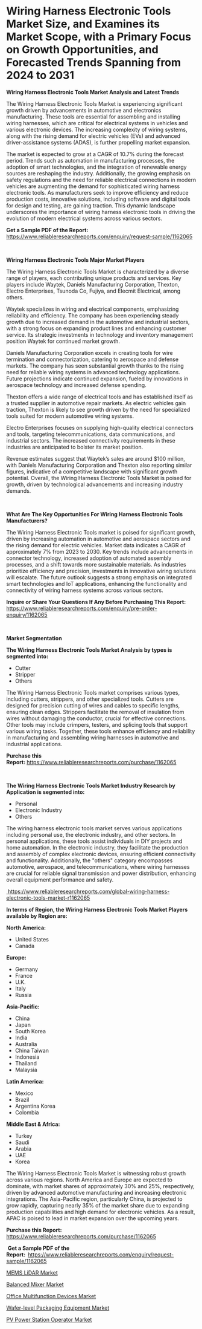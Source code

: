 <p><h1>Wiring Harness Electronic Tools Market Size, and Examines its Market Scope, with a Primary Focus on Growth Opportunities, and Forecasted Trends Spanning from 2024 to 2031</h1></p><p><strong>Wiring Harness Electronic Tools Market Analysis and Latest Trends</strong></p>
<p><p>The Wiring Harness Electronic Tools Market is experiencing significant growth driven by advancements in automotive and electronics manufacturing. These tools are essential for assembling and installing wiring harnesses, which are critical for electrical systems in vehicles and various electronic devices. The increasing complexity of wiring systems, along with the rising demand for electric vehicles (EVs) and advanced driver-assistance systems (ADAS), is further propelling market expansion.</p><p>The market is expected to grow at a CAGR of 10.7% during the forecast period. Trends such as automation in manufacturing processes, the adoption of smart technologies, and the integration of renewable energy sources are reshaping the industry. Additionally, the growing emphasis on safety regulations and the need for reliable electrical connections in modern vehicles are augmenting the demand for sophisticated wiring harness electronic tools. As manufacturers seek to improve efficiency and reduce production costs, innovative solutions, including software and digital tools for design and testing, are gaining traction. This dynamic landscape underscores the importance of wiring harness electronic tools in driving the evolution of modern electrical systems across various sectors.</p></p>
<p><strong>Get a Sample PDF of the Report:&nbsp;</strong> <a href="https://www.reliableresearchreports.com/enquiry/request-sample/1162065?utm_campaign=113&utm_medium=2&utm_source=Github&utm_content=ia&utm_term=29092024&utm_id=wiring-harness-electronic-tools">https://www.reliableresearchreports.com/enquiry/request-sample/1162065</a></p>
<p>&nbsp;</p>
<p><strong>Wiring Harness Electronic Tools Major Market Players</strong></p>
<p><p>The Wiring Harness Electronic Tools Market is characterized by a diverse range of players, each contributing unique products and services. Key players include Waytek, Daniels Manufacturing Corporation, Thexton, Electro Enterprises, Tsunoda Co, Fujiya, and Elecmit Electrical, among others.</p><p>Waytek specializes in wiring and electrical components, emphasizing reliability and efficiency. The company has been experiencing steady growth due to increased demand in the automotive and industrial sectors, with a strong focus on expanding product lines and enhancing customer service. Its strategic investments in technology and inventory management position Waytek for continued market growth.</p><p>Daniels Manufacturing Corporation excels in creating tools for wire termination and connectorization, catering to aerospace and defense markets. The company has seen substantial growth thanks to the rising need for reliable wiring systems in advanced technology applications. Future projections indicate continued expansion, fueled by innovations in aerospace technology and increased defense spending.</p><p>Thexton offers a wide range of electrical tools and has established itself as a trusted supplier in automotive repair markets. As electric vehicles gain traction, Thexton is likely to see growth driven by the need for specialized tools suited for modern automotive wiring systems.</p><p>Electro Enterprises focuses on supplying high-quality electrical connectors and tools, targeting telecommunications, data communications, and industrial sectors. The increased connectivity requirements in these industries are anticipated to bolster its market position.</p><p>Revenue estimates suggest that Waytek’s sales are around $100 million, with Daniels Manufacturing Corporation and Thexton also reporting similar figures, indicative of a competitive landscape with significant growth potential. Overall, the Wiring Harness Electronic Tools Market is poised for growth, driven by technological advancements and increasing industry demands.</p></p>
<p>&nbsp;</p>
<p><strong>What Are The Key Opportunities For Wiring Harness Electronic Tools Manufacturers?</strong></p>
<p><p>The Wiring Harness Electronic Tools market is poised for significant growth, driven by increasing automation in automotive and aerospace sectors and the rising demand for electric vehicles. Market data indicates a CAGR of approximately 7% from 2023 to 2030. Key trends include advancements in connector technology, increased adoption of automated assembly processes, and a shift towards more sustainable materials. As industries prioritize efficiency and precision, investments in innovative wiring solutions will escalate. The future outlook suggests a strong emphasis on integrated smart technologies and IoT applications, enhancing the functionality and connectivity of wiring harness systems across various sectors.</p></p>
<p><strong>Inquire or Share Your Questions If Any Before Purchasing This Report:</strong> <a href="https://www.reliableresearchreports.com/enquiry/pre-order-enquiry/1162065?utm_campaign=113&utm_medium=2&utm_source=Github&utm_content=ia&utm_term=29092024&utm_id=wiring-harness-electronic-tools">https://www.reliableresearchreports.com/enquiry/pre-order-enquiry/1162065</a></p>
<p>&nbsp;</p>
<p><strong>Market Segmentation</strong></p>
<p><strong>The Wiring Harness Electronic Tools Market Analysis by types is segmented into:</strong></p>
<p><ul><li>Cutter</li><li>Stripper</li><li>Others</li></ul></p>
<p><p>The Wiring Harness Electronic Tools market comprises various types, including cutters, strippers, and other specialized tools. Cutters are designed for precision cutting of wires and cables to specific lengths, ensuring clean edges. Strippers facilitate the removal of insulation from wires without damaging the conductor, crucial for effective connections. Other tools may include crimpers, testers, and splicing tools that support various wiring tasks. Together, these tools enhance efficiency and reliability in manufacturing and assembling wiring harnesses in automotive and industrial applications.</p></p>
<p><strong>Purchase this Report:&nbsp;</strong><a href="https://www.reliableresearchreports.com/purchase/1162065?utm_campaign=113&utm_medium=2&utm_source=Github&utm_content=ia&utm_term=29092024&utm_id=wiring-harness-electronic-tools">https://www.reliableresearchreports.com/purchase/1162065</a></p>
<p>&nbsp;</p>
<p><strong>The Wiring Harness Electronic Tools Market Industry Research by Application is segmented into:</strong></p>
<p><ul><li>Personal</li><li>Electronic Industry</li><li>Others</li></ul></p>
<p><p>The wiring harness electronic tools market serves various applications including personal use, the electronic industry, and other sectors. In personal applications, these tools assist individuals in DIY projects and home automation. In the electronic industry, they facilitate the production and assembly of complex electronic devices, ensuring efficient connectivity and functionality. Additionally, the "others" category encompasses automotive, aerospace, and telecommunications, where wiring harnesses are crucial for reliable signal transmission and power distribution, enhancing overall equipment performance and safety.</p></p>
<p><a href="https://www.reliableresearchreports.com/global-wiring-harness-electronic-tools-market-r1162065?utm_campaign=113&utm_medium=2&utm_source=Github&utm_content=ia&utm_term=29092024&utm_id=wiring-harness-electronic-tools">&nbsp;https://www.reliableresearchreports.com/global-wiring-harness-electronic-tools-market-r1162065</a></p>
<p><strong>In terms of Region, the Wiring Harness Electronic Tools Market Players available by Region are:</strong></p>
<p>
    <p> <strong> North America: </strong>
        <ul>
            <li>United States</li>
            <li>Canada</li>
        </ul>
        </p> 
    <p> <strong> Europe: </strong>
        <ul>
            <li>Germany</li>
            <li>France</li>
            <li>U.K.</li>
            <li>Italy</li>
            <li>Russia</li>
        </ul>
        </p> 
    <p> <strong> Asia-Pacific: </strong>
        <ul>
            <li>China</li>
            <li>Japan</li>
            <li>South Korea</li>
            <li>India</li>
            <li>Australia</li>
            <li>China Taiwan</li>
            <li>Indonesia</li>
            <li>Thailand</li>
            <li>Malaysia</li>
        </ul>
        </p> 
    <p> <strong> Latin America: </strong>
        <ul>
            <li>Mexico</li>
            <li>Brazil</li>
            <li>Argentina Korea</li>
            <li>Colombia</li>
        </ul>
        </p> 
    <p> <strong> Middle East & Africa: </strong>
        <ul>
            <li>Turkey</li>
            <li>Saudi</li>
            <li>Arabia</li>
            <li>UAE</li>
            <li>Korea</li>
        </ul>
    </p>
    </p>
<p><p>The Wiring Harness Electronic Tools Market is witnessing robust growth across various regions. North America and Europe are expected to dominate, with market shares of approximately 30% and 25%, respectively, driven by advanced automotive manufacturing and increasing electronic integrations. The Asia-Pacific region, particularly China, is projected to grow rapidly, capturing nearly 35% of the market share due to expanding production capabilities and high demand for electronic vehicles. As a result, APAC is poised to lead in market expansion over the upcoming years.</p></p>
<p><strong>Purchase this Report: </strong><a href="https://www.reliableresearchreports.com/purchase/1162065?utm_campaign=113&utm_medium=2&utm_source=Github&utm_content=ia&utm_term=29092024&utm_id=wiring-harness-electronic-tools">https://www.reliableresearchreports.com/purchase/1162065</a></p>
<p>&nbsp;<strong>Get a Sample PDF of the Report:&nbsp;&nbsp;</strong><a href="https://www.reliableresearchreports.com/enquiry/request-sample/1162065?utm_campaign=113&utm_medium=2&utm_source=Github&utm_content=ia&utm_term=29092024&utm_id=wiring-harness-electronic-tools">https://www.reliableresearchreports.com/enquiry/request-sample/1162065</a></p>
<p><strong></strong></p>
<p><p><a href="https://issuu.com/reportprime-2/docs/mems-lidar-market-size-2030.pptx_a92c7cf4016915?utm_campaign=113&utm_medium=2&utm_source=Github&utm_content=ia&utm_term=29092024&utm_id=wiring-harness-electronic-tools">MEMS LiDAR Market</a></p><p><a href="https://issuu.com/reportprime-2/docs/balanced-mixer-market-size-2030.ppt_32cfb45492e7d8?utm_campaign=113&utm_medium=2&utm_source=Github&utm_content=ia&utm_term=29092024&utm_id=wiring-harness-electronic-tools">Balanced Mixer Market</a></p><p><a href="https://www.linkedin.com/pulse/office-multifunction-devices-market-outlook-forecast-dx6ne?utm_campaign=113&utm_medium=2&utm_source=Github&utm_content=ia&utm_term=29092024&utm_id=wiring-harness-electronic-tools">Office Multifunction Devices Market</a></p><p><a href="https://github.com/RuthLucas64/Market-Research-Report-List-1/blob/main/wafer-level-packaging-equipment-market.md?utm_campaign=113&utm_medium=2&utm_source=Github&utm_content=ia&utm_term=29092024&utm_id=wiring-harness-electronic-tools">Wafer-level Packaging Equipment Market</a></p><p><a href="https://github.com/LilianFaulkner65/Market-Research-Report-List-1/blob/main/pv-power-station-operator-market.md?utm_campaign=113&utm_medium=2&utm_source=Github&utm_content=ia&utm_term=29092024&utm_id=wiring-harness-electronic-tools">PV Power Station Operator Market</a></p></p>